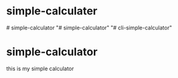 # simple-calculater
#   s i m p l e - c a l c u l a t o r 
 
 "# simple-calculator" 
"# cli-simple-calculator" 
# simple-calculator
this is my simple calculator
